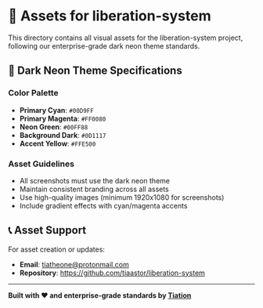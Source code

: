# 🎨 Assets for liberation-system

This directory contains all visual assets for the liberation-system project, following our enterprise-grade dark neon theme standards.

## 🌟 Dark Neon Theme Specifications

### Color Palette
- **Primary Cyan**: `#00D9FF`
- **Primary Magenta**: `#FF0080`
- **Neon Green**: `#00FF88`
- **Background Dark**: `#0D1117`
- **Accent Yellow**: `#FFE500`

### Asset Guidelines
- All screenshots must use the dark neon theme
- Maintain consistent branding across all assets
- Use high-quality images (minimum 1920x1080 for screenshots)
- Include gradient effects with cyan/magenta accents

## 📞 Asset Support

For asset creation or updates:
- **Email**: tiatheone@protonmail.com
- **Repository**: https://github.com/tiaastor/liberation-system

---

**Built with ❤️ and enterprise-grade standards by [Tiation](https://github.com/tiaastor)**
